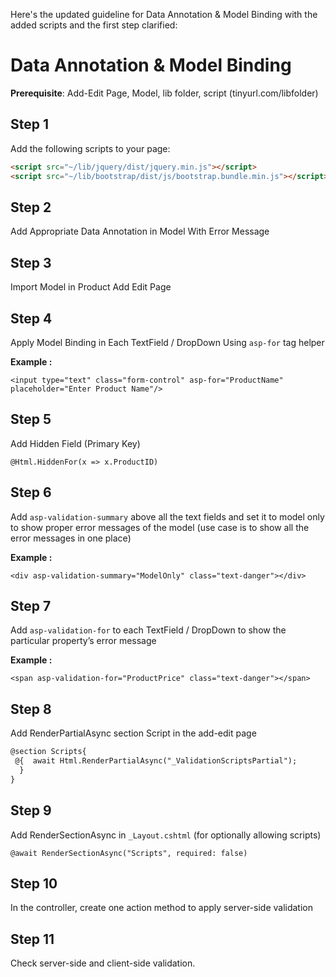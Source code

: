 
Here's the updated guideline for Data Annotation & Model Binding with the added scripts and the first step clarified:

# Data Annotation & Model Binding

**Prerequisite**: Add-Edit Page, Model, lib folder, script (tinyurl.com/libfolder)

## Step 1
Add the following scripts to your page:

```html
<script src="~/lib/jquery/dist/jquery.min.js"></script>
<script src="~/lib/bootstrap/dist/js/bootstrap.bundle.min.js"></script>
```

## Step 2
Add Appropriate Data Annotation in Model With Error Message

## Step 3
Import Model in Product Add Edit Page

## Step 4
Apply Model Binding in Each TextField / DropDown Using `asp-for` tag helper

**Example :**
```
<input type="text" class="form-control" asp-for="ProductName" placeholder="Enter Product Name"/>
```

## Step 5
Add Hidden Field (Primary Key)
```
@Html.HiddenFor(x => x.ProductID)
```

## Step 6
Add `asp-validation-summary` above all the text fields and set it to model only to show proper error messages of the model (use case is to show all the error messages in one place)

**Example :**
```
<div asp-validation-summary="ModelOnly" class="text-danger"></div>
``` 

## Step 7
Add `asp-validation-for` to each TextField / DropDown to show the particular property’s error message

**Example :**
```
<span asp-validation-for="ProductPrice" class="text-danger"></span>
``` 

## Step 8
Add RenderPartialAsync section Script in the add-edit page
```html
@section Scripts{  
 @{  await Html.RenderPartialAsync("_ValidationScriptsPartial");  
  }  
}
```

## Step 9
Add RenderSectionAsync in `_Layout.cshtml` (for optionally allowing scripts)
```
@await RenderSectionAsync("Scripts", required: false)
```

## Step 10
In the controller, create one action method to apply server-side validation


## Step 11
Check server-side and client-side validation.
